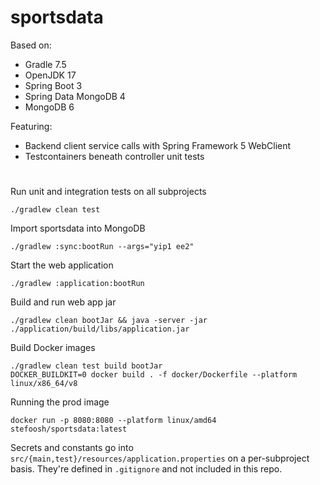 # sportsdata

Based on:

- Gradle 7.5
- OpenJDK 17
- Spring Boot 3
- Spring Data MongoDB 4
- MongoDB 6

Featuring:
- Backend client service calls with Spring Framework 5 WebClient
- Testcontainers beneath controller unit tests

#
Run unit and integration tests on all subprojects
```shell
./gradlew clean test
```
Import sportsdata into MongoDB
```shell
./gradlew :sync:bootRun --args="yip1 ee2"
```
Start the web application
```shell
./gradlew :application:bootRun
```
Build and run web app jar
```shell
./gradlew clean bootJar && java -server -jar ./application/build/libs/application.jar
```
Build Docker images
```shell
./gradlew clean test build bootJar
DOCKER_BUILDKIT=0 docker build . -f docker/Dockerfile --platform linux/x86_64/v8
```
Running the prod image
```shell
docker run -p 8080:8080 --platform linux/amd64 stefoosh/sportsdata:latest
```

Secrets and constants go into `src/{main,test}/resources/application.properties` on a per-subproject basis.
They're defined in `.gitignore` and not included in this repo.
